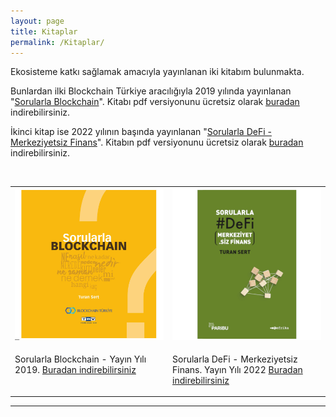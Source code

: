 ```yaml
---
layout: page
title: Kitaplar
permalink: /Kitaplar/
---
```


Ekosisteme katkı sağlamak amacıyla yayınlanan iki kitabım bulunmakta. 

Bunlardan ilki Blockchain Türkiye aracılığıyla 2019 yılında yayınlanan "[Sorularla Blockchain](http://bit.ly/Sorularla_Blockchain)". Kitabı pdf versiyonunu ücretsiz olarak [buradan](http://bit.ly/Sorularla_Blockchain) indirebilirsiniz.  

İkinci kitap ise 2022 yılının başında yayınlanan "[Sorularla DeFi - Merkeziyetsiz Finans](https://indd.adobe.com/view/5b99bb77-877f-47f7-a881-33ef427205b6)". Kitabın pdf versiyonunu ücretsiz olarak [buradan](https://indd.adobe.com/view/5b99bb77-877f-47f7-a881-33ef427205b6) indirebilirsiniz. 

&nbsp;

<table><tr><td style="width:50%">
<img src="/assets/Sorularla_Blockchain_kapak.jpg">
</td>
<td style="width:50%">
<img src="/assets/Sorularla_DeFi_kapak_v2.jpg"></td></tr>
<tr><td style="width:50%; vertical-align:top">
<p>Sorularla Blockchain - Yayın Yılı 2019.  <a href="http://bit.ly/Sorularla_Blockchain">Buradan indirebilirsiniz</a> </p>

</p></td>
<td style="width:50%; vertical-align:top">
<p>Sorularla DeFi - Merkeziyetsiz Finans. Yayın Yılı 2022 <a href="https://indd.adobe.com/view/5b99bb77-877f-47f7-a881-33ef427205b6">Buradan indirebilirsiniz</a> </p>
</td></tr> 
</table>

---

&nbsp;
